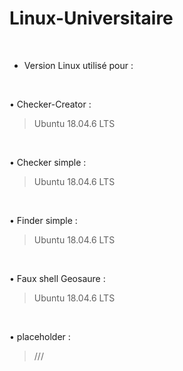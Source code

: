 # Linux-Universitaire

</br>

- Version Linux utilisé pour :

</br>

• Checker-Creator : 
> Ubuntu 18.04.6 LTS

</br>

• Checker simple : 
> Ubuntu 18.04.6 LTS

</br>

• Finder simple : 
> Ubuntu 18.04.6 LTS

</br>

• Faux shell Geosaure : 
> Ubuntu 18.04.6 LTS

</br>

• placeholder : 
> ///
